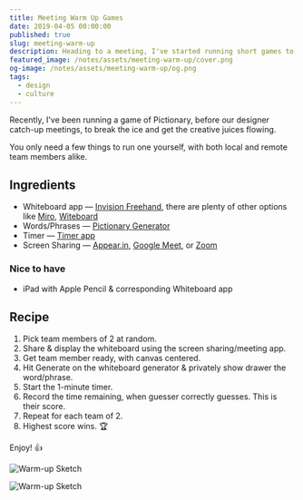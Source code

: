 ```yaml
---
title: Meeting Warm Up Games
date: 2019-04-05 00:00:00
published: true
slug: meeting-warm-up
description: Heading to a meeting, I've started running short games to help break the ice and get the creative juices flowing.
featured_image: /notes/assets/meeting-warm-up/cover.png
og-image: /notes/assets/meeting-warm-up/og.png
tags:
  - design
  - culture
---
```


Recently, I've been running a game of Pictionary, before our designer catch-up meetings, to break the ice and get the creative juices flowing.

You only need a few things to run one yourself, with both local and remote team members alike.

## Ingredients

- Whiteboard app — [Invision Freehand](https://www.invisionapp.com/feature/freehand), there are plenty of other options like [Miro](https://realtimeboard.com/), [Witeboard](https://witeboard.com)
- Words/Phrases — [Pictionary Generator](https://peachytools.com/pictionary-generator)
- Timer — [Timer app](https://github.com/michaelvillar/timer-app)
- Screen Sharing — [Appear.in](https://appear.in/), [Google Meet](https://meet.google.com/), or [Zoom](https://zoom.us/)

### Nice to have

- iPad with Apple Pencil & corresponding Whiteboard app

## Recipe

1. Pick team members of 2 at random.
2. Share & display the whiteboard using the screen sharing/meeting app.
3. Get team member ready, with canvas centered.
4. Hit Generate on the whiteboard generator & privately show drawer the word/phrase.
5. Start the 1-minute timer.
6. Record the time remaining, when guesser correctly guesses. This is their score.
7. Repeat for each team of 2.
8. Highest score wins. 🏆

Enjoy! 👍

![Warm-up Sketch](/notes/assets/meeting-warm-up/sketches.png)

![Warm-up Sketch](/notes/assets/meeting-warm-up/sketches2.png)
